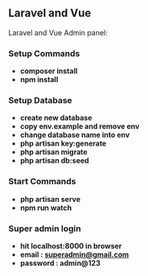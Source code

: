 
## Laravel and Vue

Laravel and Vue Admin panel:

### Setup Commands

- **composer install**
- **npm install**

### Setup Database
- **create new database**
- **copy env.example and remove env**
- **change database name into env**
- **php artisan key:generate**
- **php artisan migrate**
- **php artisan db:seed**

### Start Commands

- **php artisan serve**
- **npm run watch**

### Super admin login

- **hit localhost:8000 in browser**
- **email : superadmin@gmail.com**
- **password : admin@123**
